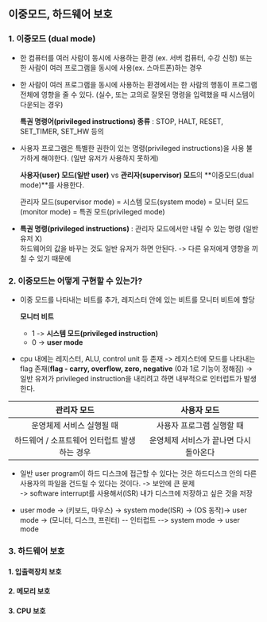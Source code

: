 ## 이중모드, 하드웨어 보호

### 1. 이중모드 (dual mode)

- 한 컴퓨터를 여러 사람이 동시에 사용하는 환경 (ex. 서버 컴퓨터, 수강 신청) 또는 한 사람이 여러 프로그램을 동시에 사용(ex. 스마트폰)하는 경우
- 한 사람이 여러 프로그램을 동시에 사용하는 환경에서는 한 사람의 행동이 프로그램 전체에 영향을 줄 수 있다. (실수, 또는 고의로 잘못된 명령을 입력했을 때 시스템이 다운되는 경우)

  **특권 명령어(privileged instructions) 종류** : STOP, HALT, RESET, SET_TIMER, SET_HW 등의

- 사용자 프로그램은 특별한 권한이 있는 명령(privileged instructions)을 사용 불가하게 해야한다. (일반 유저가 사용하지 못하게)

  **사용자(user) 모드(일반 user)** vs **관리자(supervisor) 모드**의 **이중모드(dual mode)**를 사용한다.

  관리자 모드(supervisor mode) = 시스템 모드(system mode) = 모니터 모드(monitor mode) = 특권 모드(privileged mode)

- **특권 명령(privileged instructions)** : 관리자 모드에서만 내릴 수 있는 명령 (일반 유저 X)  
  하드웨어의 값을 바꾸는 것도 일반 유저가 하면 안된다. -> 다른 유저에게 영향을 끼칠 수 있기 때문에

### 2. 이중모드는 어떻게 구현할 수 있는가?

- 이중 모드를 나타내는 비트를 추가, 레지스터 안에 있는 비트를 모니터 비트에 할당

  **모니터 비트**

  - 1 -> **시스템 모드(privileged instruction)**
  - 0 -> **user mode**

- cpu 내에는 레지스터, ALU, control unit 등 존재 -> 레지스터에 모드를 나타내는 flag 존재(**flag - carry, overflow, zero, negative** (0과 1로 기능이 정해짐)
  -> 일반 유저가 privileged instruction을 내리려고 하면 내부적으로 인터럽트가 발생한다.

|                 관리자 모드                  |              사용자 모드               |
| :------------------------------------------: | :------------------------------------: |
|          운영체제 서비스 실행될 때           |       사용자 프로그램 실행할 때        |
| 하드웨어 / 소프트웨어 인터럽트 발생하는 경우 | 운영체제 서비스가 끝나면 다시 돌아온다 |

- 일반 user program이 하드 디스크에 접근할 수 있다는 것은 하드디스크 안의 다른 사용자의 파일을 건드릴 수 있다는 것이다. -> 보안에 큰 문제  
  -> software interrupt를 사용해서(ISR) 내가 디스크에 저장하고 싶은 것을 저장

- user mode -> (키보드, 마우스) -> system mode(ISR) -> (OS 동작)-> user mode -> (모니터, 디스크, 프린터) -- 인터럽트 --> system mode -> user mode

### 3. 하드웨어 보호

#### 1. 입출력장치 보호

#### 2. 메모리 보호

#### 3. CPU 보호
